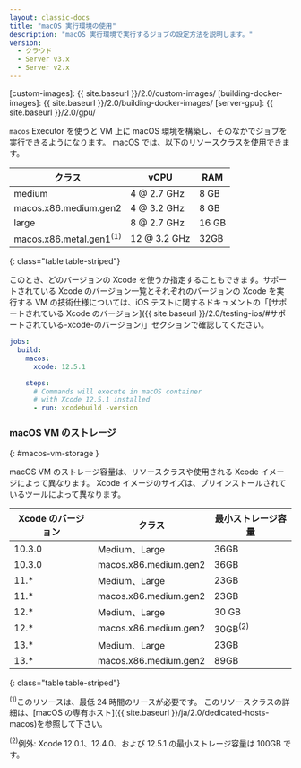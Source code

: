 ```yaml
---
layout: classic-docs
title: "macOS 実行環境の使用"
description: "macOS 実行環境で実行するジョブの設定方法を説明します。"
version:
  - クラウド
  - Server v3.x
  - Server v2.x
---
```


[custom-images]: {{ site.baseurl }}/2.0/custom-images/ [building-docker-images]: {{ site.baseurl }}/2.0/building-docker-images/ [server-gpu]: {{ site.baseurl }}/2.0/gpu/

`macos` Executor を使うと VM 上に macOS 環境を構築し、そのなかでジョブを実行できるようになります。 macOS では、以下のリソースクラスを使用できます。

| クラス                                | vCPU         | RAM   |
| ---------------------------------- | ------------ | ----- |
| medium                             | 4 @ 2.7 GHz  | 8 GB  |
| macos.x86.medium.gen2              | 4 @ 3.2 GHz  | 8 GB  |
| large                              | 8 @ 2.7 GHz  | 16 GB |
| macos.x86.metal.gen1<sup>(1)</sup> | 12 @ 3.2 GHz | 32GB  |
{: class="table table-striped"}

このとき、どのバージョンの Xcode を使うか指定することもできます。サポートされている Xcode のバージョン一覧とそれぞれのバージョンの Xcode を実行する VM の技術仕様については、iOS テストに関するドキュメントの「[サポートされている Xcode のバージョン]({{ site.baseurl }}/2.0/testing-ios/#サポートされている-xcode-のバージョン)」セクションで確認してください。

```yaml
jobs:
  build:
    macos:
      xcode: 12.5.1

    steps:
      # Commands will execute in macOS container
      # with Xcode 12.5.1 installed
      - run: xcodebuild -version
```

### macOS VM のストレージ
{: #macos-vm-storage }

macOS VM のストレージ容量は、リソースクラスや使用される Xcode イメージによって異なります。 Xcode イメージのサイズは、プリインストールされているツールによって異なります。

| Xcode のバージョン | クラス                   | 最小ストレージ容量          |
| ------------ | --------------------- | ------------------ |
| 10.3.0       | Medium、Large          | 36GB               |
| 10.3.0       | macos.x86.medium.gen2 | 36GB               |
| 11.*         | Medium、Large          | 23GB               |
| 11.*         | macos.x86.medium.gen2 | 23GB               |
| 12.*         | Medium、Large          | 30 GB              |
| 12.*         | macos.x86.medium.gen2 | 30GB<sup>(2)</sup> |
| 13.*         | Medium、Large          | 23GB               |
| 13.*         | macos.x86.medium.gen2 | 89GB               |
{: class="table table-striped"}

<sup>(1)</sup>このリソースは、最低 24 時間のリースが必要です。 このリソースクラスの詳細は、[macOS の専有ホスト]({{ site.baseurl }}/ja/2.0/dedicated-hosts-macos)を参照して下さい。

<sup>(2)</sup>例外: Xcode 12.0.1、12.4.0、および 12.5.1 の最小ストレージ容量は 100GB です。
